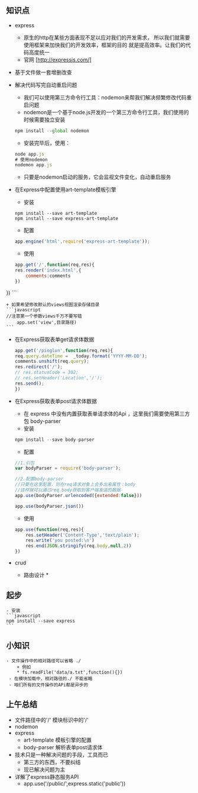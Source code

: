 ## 知识点

- express
    + 原生的http在某些方面表现不足以应对我们的开发需求，
        所以我们就需要使用框架来加快我们的开发效率，框架的目的
        就是提高效率。让我们的代码高度统一
    + 官网 [http://expressjs.com/]
- 基于文件做一套增删改查
- 解决代码写完自动重启问题
    + 我们可以使用第三方命令行工具：nodemon来帮我们解决频繁修改代码重启问题
    + nodemon是一个基于node.js开发的一个第三方命令行工具，我们使用的时候需要独立安装
    ```javascript
    npm install --global nodemon
    ```
    + 安装完毕后，使用：
    ```javascript
    node app.js
    # 使用nodemon
    nodemon app.js
    ```
    + 只要是nodemon启动的服务，它会监视文件变化，自动重启服务

- 在Express中配置使用art-template模板引擎
    + 安装
    ```shell
    npm install --save art-template
    npm install --save express-art-template
    ```
    + 配置
    ```javascript
    app.engine('html',require('express-art-template'));

    ```
    + 使用
    ```javascript
    app.get('/',function(req,res){
    res.render('index.html',{
        comments:comments
    })
})
    ```
    



    + 如果希望修改默认的views视图渲染存储目录
    ```javascript
    //注意第一个参数views千万不要写错
        app.set('view',目录路径)
    ```
- 在Express获取表单get请求体数据

    ```javascript
    app.get('/pinglun',function(req,res){
    req.query.dateTime =  _today.format('YYYY-MM-DD');
    comments.unshift(req.query);
    res.redirect('/');
    // res.statusCode = 302;
    // res.setHeader('Location','/');
    res.send();
    })

    ```

- 在Express获取表单post请求体数据
    + 在 express 中没有内置获取表单请求体的Api ，这里我们需要使用第三方包
    body-parser
    * 安装
    ```javascript
    npm install --save body-parser
    ```
    * 配置
    ```javascript
    //1.引包
    var bodyParser = require('body-parser');

    //2.配置body-parser
    //只要在这里配置，则在req请求对象上会多出来属性：body
    //这样就可以通过req.body获取到客户端发送的数据
    app.use(bodyParser.urlencoded({extended:false}))

    app.use(bodyParser.json())

    
    ```
    * 使用
    ```javascript
    app.use(function(req,res){
        res.setHeader('Content-Type','text/plain');
        res.write('you posted:\n')
        res.end(JSON.stringify(req.body,null,2))
    })
    ```
- crud 
    + 路由设计
        *










## 起步
    - 安装
    ```javascript
    npm install --save express
    ```
## 小知识
    - 文件操作中的相对路径可以省略 ./
        + 例如
        * fs.readFile('data/a.txt',function(){})
     - 在模块加载中，相对路径的./ 不能省略
     - 咱们所有的文件操作的APi都是异步的


## 上午总结
- 文件路径中的'/' 模块标识中的'/'
- nodemon
- express
    + art-template 模板引擎的配置
    + body-parser 解析表单post请求体
- 技术只是一种解决问题的手段，工具而已
    + 第三方的东西，不要纠结
    + 现已解决问题为主
- 详解了express静态服务API
    + app.use('/public/',express.static('public'))